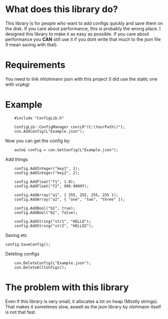 <h1>What does this library do?</h1>
<p>This library is for people who want to add configs quickly and save them on the disk. If you care about performance, this is probably the wrong place. I designed this library to make it as easy as possible. If you care about performance you <b>CAN</b> still use it if you dont write that much to the json file (I mean saving with that).</p>

<h1>Requirements</h1>
<p>You need to link nhlohmann json with this project (I did use the static one with vcpkg)</p>

<h1>Example</h1>

```
	#include "ConfigLib.h"

	ConfigLib::ConfigManager con(LR"(C:\YourPath\)");
	con.AddConfig(L"Example.json");
```
<p> Now you can get the config by: </p>

```
	auto& config = con.GetConfig(L"Example.json");
```

<p> Add things </p>

```
	config.AddInteger("key1", 1);
	config.AddInteger("key2", 2);

	config.AddFloat("f1", 1.0);
	config.AddFloat("f2", 999.9999f);

	config.AddArray("a1", { 255, 255, 255, 255 });
	config.AddArray("a2", { "one", "two", "three" });

	config.AddBool("b1", true);
	config.AddBool("b2", false);

	config.AddString("str1", "HELLO");
	config.AddString("str2", "HELLO2");
```

<p>Saving etc</p>

```
config.SaveConfig();
```
<p> Deleting configs</p>



```
	con.DeleteConfig(L"Example.json");
	con.DeleteAllConfigs();
```

<h1>The problem with this library</h1>
<p>Even if this library is very small, it allocates a lot on heap (Mostly strings). That makes it sometimes slow, aswell as the json library by nlohmann itself is not that fast.</p>
